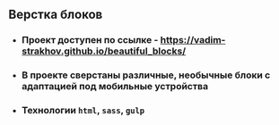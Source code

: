 ## Верстка блоков

- ### Проект доступен по ссылке - https://vadim-strakhov.github.io/beautiful_blocks/
- ### В проекте сверстаны различные, необычные блоки с адаптацией под мобильные устройства
- ### Технологии `html`, `sass`, `gulp`
